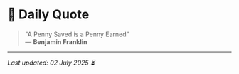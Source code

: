 # 📜 Daily Quote

> "A Penny Saved is a Penny Earned"  
> — **Benjamin Franklin**

---

_Last updated: 02 July 2025 ⏳_
